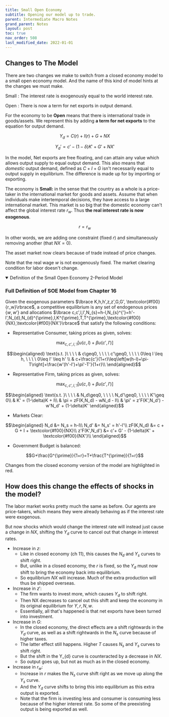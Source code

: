 ```yaml
---
title: Small Open Economy
subtitle: Opening our model up to trade.
parent: Intermediate Macro Notes
grand_parent: Notes
layout: post
toc: true
nav_order: 508
last_modified_date: 2022-01-01
---
```




## Changes to The Model

There are two changes we make to switch from a closed economy model to a small open economy model.
And the name of this kind of model hints at the changes we must make.

Small
: The interest rate is exogenously equal to the world interest rate.

Open
: There is now a term for net exports in output demand.

For the economy to be **Open** means that there is international trade in goods/assets.
We represent this by adding **a term for net exports** to the equation for output demand.


$$Y_{d}=C(r)+I(r)+G+NX$$

$$Y_{d}'=c' - (1-\delta)K' + G' + NX'$$

In the model, Net exports are free floating, and can attain any value which allows output supply to equal output demand.
This also means that *domestic* output demand, defined as $C+I+G$ isn't necessarily equal to output supply in equilibrium. The difference is made up for by importing or exporting.


The economy is **Small:** in the sense that the country as a whole is a price-taker in the international market for goods and assets.
Assume that when individuals make intertemporal decisions, they have access to a large international market. 
This market is so big that the domestic economy can't affect the global interest rate $r_{w}$. 
Thus **the real interest rate is now exogenous**. 

$$r=r_{w}$$


In other words, we are adding one constraint (fixed $r$) and simultaneously removing another (that $NX=0$).

The asset market now clears because of trade instead of price changes.

Note that the real wage $w$ is not exogenously fixed. The market clearing condition for labor doesn't change. 

<aside hidden>In many models of international trade, it's the fact that labor markets are separate that makes countries distinct.</aside>


<div class="pagebreak"></div>






















<details markdown="block" open>

### Full Definition of SOE Model from Chapter 16

<summary>Definition of the Small Open Economy 2-Period Model</summary>

Given the exogenous parameters $\lbrace K,h,h',z,z',G,G', \textcolor{#f00}{r_w}\rbrace$,
a competitive equilibrium is any set of endogenous prices $\lbrace w,w'\rbrace$ and allocations $\lbrace c,c',l,l',N_{s}=h-l,N_{s}^{'}=h'-l',N_{d},N_{d}^{\prime},I,K^{\prime},T,T^{\prime},\textcolor{#f00}{NX},\textcolor{#f00}{NX'}\rbrace$ that satisfy the following conditions:

- Representative Consumer, taking prices as given, solves:

$$\max_{c,c',l,'l} \left[u(c,l)+\beta u(c',l')\right]$$

$$\begin{aligned}
\text{s.t. }\ \ \ \ & c\geq0, \ \ \ \ c'\geq0, \ \ \ \ 0\leq l \leq h, \ \ \ \ 0\leq l' \leq h' \\
& c+\frac{c'}{1+r}\leq\left[w(h-l)+\pi-T\right]+\frac{w'(h'-l')+\pi'-T'}{1+r}\\
\end{aligned}$$

- Representative Firm, taking prices as given, solves:

$$\max_{c,c',l,'l} \left[u(c,l)+\beta u(c',l')\right]$$

$$\begin{aligned}
\text{s.t. }\ \ \ \ & N_d\geq0, \ \ \ \ N_d'\geq0, \ \ \ \ K'\geq 0\\
& K' = (1-\delta)K + I\\
& \pi = zF(K,N_d) - wN_d - I\\
& \pi' = z'F(K',N_d') - w'N_d' + (1-\delta)K'
\end{aligned}$$

- Markets Clear:
  
$$\begin{aligned}
N_d &= N_s = h-l\\
N_d' &= N_s' = h'-l'\\
zF(K,N_d) &= c + G + I + \textcolor{#f00}{NX}\\
z'F(K',N_d') &= c'+ G' - (1-\delta)K' + \textcolor{#f00}{NX'}\\
\end{aligned}$$

<!--- Profit is $\pi=Y-wN_{d}$-->

- Government Budget is balanced:

$$G+\frac{G^{\prime}}{1+r}=T+\frac{T^{\prime}}{1+r}$$

</details>

Changes from the closed economy version of the model are highlighted in red.

<div class="pagebreak"></div>







## How does this change the effects of shocks in the model?

The labor market works pretty much the same as before.
Our agents are price-takers, which means they were already behaving as if the interest rate were exogenous.

But now shocks which would change the interest rate will instead just cause a change in $NX$, shifting the $Y_{d}$ curve to cancel out that change in interest rates.

- Increase in $z$:
    -  Like in closed economy (ch 11), this causes the $N_{d}$ and $Y_{s}$ curves to shift right.
    -  But, unlike in a closed economy, the $r$ is fixed, so the $Y_{d}$ must now shift to bring the economy back into equilibrium.
    - So equilibrium $NX$ will increase. Much of the extra production will thus be shipped overseas.
- Increase in $z'$:
    - The firm wants to invest more, which causes $Y_{d}$ to shift right.
    - Then NX decreases to cancel out this shift and keep the economy in its original equilibrium for $Y,r,N,w$.
    - Essentially, all that's happened is that net exports have been turned into investment.
- Increase in $G$:
    - In the closed economy, the direct effects are a shift rightwards in the $Y_d$ curve, as well as a shift rightwards in the $N_s$ curve because of higher taxes.
    - The latter effect still happens. Higher $T$ causes $N_{s}$ and $Y_{s}$ curves to shift right.
    - But the shift in the Y_{d} curve is counteracted by a decrease in $NX$.
    - So output goes up, but not as much as in the closed economy. 
- Increase in $r_w$:
    - Increase in $r$ makes the $N_{s}$ curve shift right as we move up along the $Y_{s}$ curve.
    -  And the $Y_{d}$ curve shifts to bring this into equilibrium as this extra output is exported.
    -  Note that the firm is investing less and consumer is consuming less because of the higher interest rate. So some of the preexisting output is being exported as well.







<!--


## Other Notes about Open Economies

### Current Account and Savings:

2 period endowment economy budget constraints:c+\frac{c'}{1+r}\leq(y-T)+\frac{y'-T'}{1+r}

G+\frac{G'}{1+r}=T+\frac{T'}{1+r}

In first period:s_{p}=(y-T)-c

• s_{g}=T-G

\text{national savings}	=s_{p}+s_{g}
	=(y-T)-c+T-G
	=y-c-G

In the closed economy, where the market clearing condition is y=c+G

In the open economy, the market clearing condition is y=c+G+NX\text{national savings}	=s_{p}+s_{g}
	=y-c-G
	=NX



### Additional Vocab Terms:

Current Account +capital account = balance of payments

Current Account: Net exports, and also transfers. 

Capital Account:

– portfolio investment: investment in a company that already exists
– foreign direct investment: creating a new business


-->